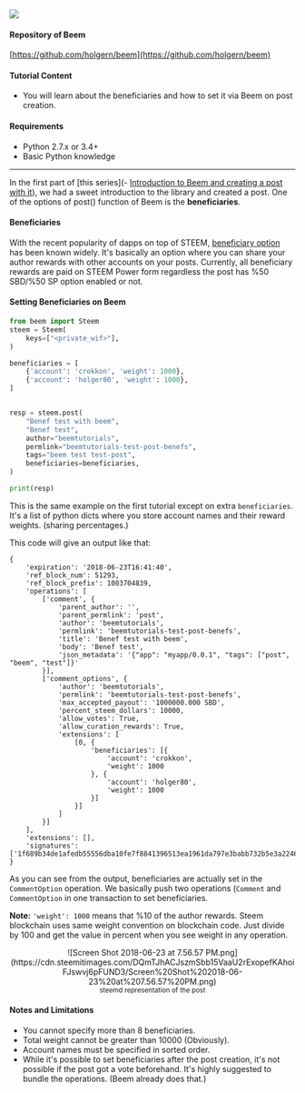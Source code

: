 <img src="https://steemitimages.com/0x0/https://cdn.utopian.io/posts/d563a408c062506aed88befbe7781399184fbeem-logo.png">

#### Repository of Beem
[https://github.com/holgern/beem](https://github.com/holgern/beem)    

#### Tutorial Content

- You will learn about the beneficiaries and how to set it via Beem on post creation.

#### Requirements

- Python 2.7.x or 3.4+
- Basic Python knowledge

***

In the first part of [this series](- [Introduction to Beem and creating a post with it](/@emrebeyler/beem-tutorials-1-introduction-to-beem-and-creating-a-post-with-it)), we had a sweet introduction to the library and created a post. One of the options of post() function of Beem is the **beneficiaries**.

#### Beneficiaries

With the recent popularity of dapps on top of STEEM, [beneficiary option](https://github.com/steemit/steem/issues/773) has been known widely. It's basically an option where you can share your author rewards with other accounts on your posts. Currently, all beneficiary rewards are paid on STEEM Power form regardless the post has %50 SBD/%50 SP option enabled or not.

#### Setting Beneficiaries on Beem

```python
from beem import Steem
steem = Steem(
    keys=["<private_wif>"],
)

beneficiaries = [
    {'account': 'crokkon', 'weight': 1000},
    {'account': 'holger80', 'weight': 1000},
]


resp = steem.post(
    "Benef test with beem",
    "Benef test",
    author="beemtutorials",
    permlink="beemtutorials-test-post-benefs",
    tags="beem test test-post",
    beneficiaries=beneficiaries,
)

print(resp)
```

This is the same example on the first tutorial except on extra ```beneficiaries```. It's a list of python dicts where you store account names and their reward weights. (sharing percentages.)

This code will give an output like that:

```
{
    'expiration': '2018-06-23T16:41:40',
    'ref_block_num': 51293,
    'ref_block_prefix': 1003704839,
    'operations': [
        ['comment', {
            'parent_author': '',
            'parent_permlink': 'post',
            'author': 'beemtutorials',
            'permlink': 'beemtutorials-test-post-benefs',
            'title': 'Benef test with beem',
            'body': 'Benef test',
            'json_metadata': '{"app": "myapp/0.0.1", "tags": ["post", "beem", "test"]}'
        }],
        ['comment_options', {
            'author': 'beemtutorials',
            'permlink': 'beemtutorials-test-post-benefs',
            'max_accepted_payout': '1000000.000 SBD',
            'percent_steem_dollars': 10000,
            'allow_votes': True,
            'allow_curation_rewards': True,
            'extensions': [
                [0, {
                    'beneficiaries': [{
                        'account': 'crokkon',
                        'weight': 1000
                    }, {
                        'account': 'holger80',
                        'weight': 1000
                    }]
                }]
            ]
        }]
    ],
    'extensions': [],
    'signatures': ['1f689b34de1afedb55556dba10fe7f8841396513ea1961da797e3babb732b5e3a22465a23ff3d77d231a563cc7731d224480b67e1d4d0036b4d94214f7ef701683']
}
```

As you can see from the output, beneficiaries are actually set in the ```CommentOption``` operation. We basically push two operations (```Comment``` and ```CommentOption``` in one transaction to set beneficiaries. 

**Note:** ```'weight': 1000``` means that %10 of the author rewards. Steem blockchain uses same weight convention on blockchain code. Just divide by 100 and get the value in percent when you see weight in any operation.

<center>![Screen Shot 2018-06-23 at 7.56.57 PM.png](https://cdn.steemitimages.com/DQmTJhACJszmSbb15VaaU2rExopefKAhoiFJswvj6pFUND3/Screen%20Shot%202018-06-23%20at%207.56.57%20PM.png)</center>
<center><sup>steemd representation of the post</sup></center>


#### Notes and Limitations

- You cannot specify more than 8 beneficiaries.
- Total weight cannot be greater than 10000 (Obviously).
- Account names must be specified in sorted order.
- While it's possible to set beneficiaries after the post creation, it's not possible if the post got a vote beforehand. It's highly suggested to bundle the operations. (Beem already does that.)






